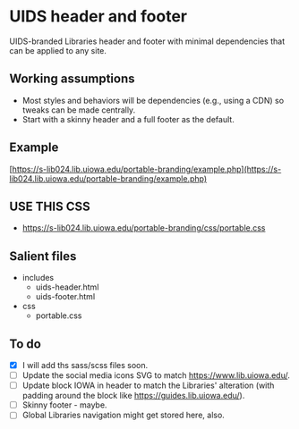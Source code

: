 # UIDS header and footer
UIDS-branded Libraries header and footer with minimal dependencies that can be applied to any site.

## Working assumptions
- Most styles and behaviors will be dependencies (e.g., using a CDN) so tweaks can be made centrally.
- Start with a skinny header and a full footer as the default.

## Example
[https://s-lib024.lib.uiowa.edu/portable-branding/example.php](https://s-lib024.lib.uiowa.edu/portable-branding/example.php)

## USE THIS CSS
 - https://s-lib024.lib.uiowa.edu/portable-branding/css/portable.css

## Salient files
- includes
	- uids-header.html
	- uids-footer.html
- css
	- portable.css

## To do
- [x] I will add ths sass/scss files soon.
- [ ] Update the social media icons SVG to match https://www.lib.uiowa.edu/.
- [ ] Update block IOWA in header to match the Libraries' alteration (with padding around the block like https://guides.lib.uiowa.edu/).
- [ ] Skinny footer - maybe.
- [ ] Global Libraries navigation might get stored here, also.